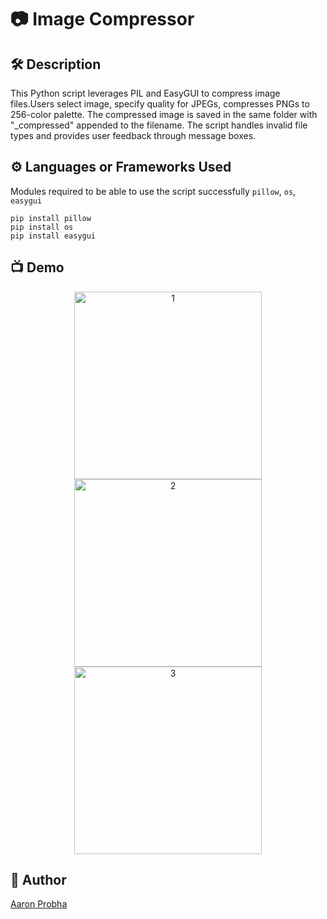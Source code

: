 # 📷 Image Compressor

## 🛠️ Description

This Python script leverages PIL and EasyGUI to compress image files.Users select image, specify quality for JPEGs, compresses PNGs to 256-color palette. The compressed image is saved in the same folder with "\_compressed" appended to the filename. The script handles invalid file types and provides user feedback through message boxes.

## ⚙️ Languages or Frameworks Used

Modules required to be able to use the script successfully
`pillow`, `os`, `easygui`

```
pip install pillow
pip install os
pip install easygui
```

## 📺 Demo

<div align="center">
    <img width="300" alt="1" src="https://github.com/AaronProbha18/Image-compressor/assets/154875295/a6cfee23-3c38-4e5c-8fe2-f919d68233d7" style="display: inline-block;"><br>
    <img width="300" alt="2" src="https://github.com/AaronProbha18/Image-compressor/assets/154875295/46d03efe-9820-4f6c-8d48-48e39e43094b" style="display: inline-block;"><br>
    <img width="300" alt="3" src="https://github.com/AaronProbha18/Image-compressor/assets/154875295/2ad4cea0-de0c-4cc5-bab3-23077a069918" style="display: inline-block;"><br>
</div>

## 🤖 Author

[Aaron Probha](https://github.com/AaronProbha18)

